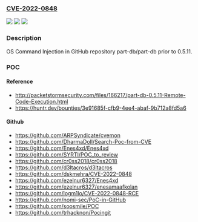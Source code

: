 ### [CVE-2022-0848](https://cve.mitre.org/cgi-bin/cvename.cgi?name=CVE-2022-0848)
![](https://img.shields.io/static/v1?label=Product&message=part-db%2Fpart-db&color=blue)
![](https://img.shields.io/static/v1?label=Version&message=n%2Fa&color=blue)
![](https://img.shields.io/static/v1?label=Vulnerability&message=CWE-78%20Improper%20Neutralization%20of%20Special%20Elements%20used%20in%20an%20OS%20Command&color=brighgreen)

### Description

OS Command Injection in GitHub repository part-db/part-db prior to 0.5.11.

### POC

#### Reference
- http://packetstormsecurity.com/files/166217/part-db-0.5.11-Remote-Code-Execution.html
- https://huntr.dev/bounties/3e91685f-cfb9-4ee4-abaf-9b712a8fd5a6

#### Github
- https://github.com/ARPSyndicate/cvemon
- https://github.com/DharmaDoll/Search-Poc-from-CVE
- https://github.com/Enes4xd/Enes4xd
- https://github.com/SYRTI/POC_to_review
- https://github.com/cr0ss2018/cr0ss2018
- https://github.com/d3ltacros/d3ltacros
- https://github.com/dskmehra/CVE-2022-0848
- https://github.com/ezelnur6327/Enes4xd
- https://github.com/ezelnur6327/enesamaafkolan
- https://github.com/logm1lo/CVE-2022-0848-RCE
- https://github.com/nomi-sec/PoC-in-GitHub
- https://github.com/soosmile/POC
- https://github.com/trhacknon/Pocingit

